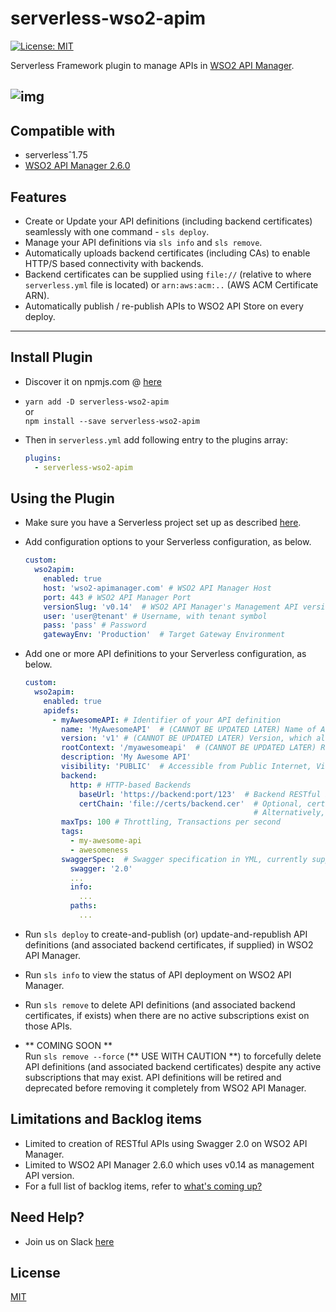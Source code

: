 serverless-wso2-apim
====================
[![License: MIT](https://img.shields.io/badge/License-MIT-yellow.svg)](https://opensource.org/licenses/MIT)

Serverless Framework plugin to manage APIs in [WSO2 API Manager](https://wso2.com/api-management/).

![img](./assets/serverless-wso2-apim.png)
---

## Compatible with
* serverlessˆ1.75
* [WSO2 API Manager 2.6.0](https://docs.wso2.com/display/AM260/)

## Features
* Create or Update your API definitions (including backend certificates) seamlessly with one command - `sls deploy`.  
* Manage your API definitions via `sls info` and `sls remove`.  
* Automatically uploads backend certificates (including CAs) to enable HTTP/S based connectivity with backends.
* Backend certificates can be supplied using `file://` (relative to where `serverless.yml` file is located) or `arn:aws:acm:..` (AWS ACM Certificate ARN).  
* Automatically publish / re-publish APIs to WSO2 API Store on every deploy.

---

## Install Plugin
* Discover it on npmjs.com @ [here](https://www.npmjs.com/package/serverless-wso2-apim)

* `yarn add -D serverless-wso2-apim`   
or   
`npm install --save serverless-wso2-apim`  

* Then in `serverless.yml` add following entry to the plugins array:
  ```yml
  plugins:
    - serverless-wso2-apim
  ```

## Using the Plugin

- Make sure you have a Serverless project set up as described [here](https://www.serverless.com/framework/docs/getting-started/).  

- Add configuration options to your Serverless configuration, as below.
  ```yml
  custom:
    wso2apim:
      enabled: true
      host: 'wso2-apimanager.com' # WSO2 API Manager Host
      port: 443 # WSO2 API Manager Port
      versionSlug: 'v0.14'  # WSO2 API Manager's Management API version
      user: 'user@tenant' # Username, with tenant symbol
      pass: 'pass' # Password
      gatewayEnv: 'Production'  # Target Gateway Environment
  ```

- Add one or more API definitions to your Serverless configuration, as below.

  ```yml
  custom:
    wso2apim:
      enabled: true
      apidefs:
        - myAwesomeAPI: # Identifier of your API definition
          name: 'MyAwesomeAPI'  # (CANNOT BE UPDATED LATER) Name of API that shows up in WSO2 API Console
          version: 'v1' # (CANNOT BE UPDATED LATER) Version, which also forms a part of the API URL ultimately 
          rootContext: '/myawesomeapi'  # (CANNOT BE UPDATED LATER) Runtime context of API which will be exposed by WSO2 API Gateway. Must be unique across the Gateway Environment.
          description: 'My Awesome API'
          visibility: 'PUBLIC'  # Accessible from Public Internet, Visible to everyone
          backend: 
            http: # HTTP-based Backends
              baseUrl: 'https://backend:port/123'  # Backend RESTful base URL
              certChain: 'file://certs/backend.cer'  # Optional, certificate chain in PEM (base64) format. 
                                                     # Alternatively, you can also supply AWS ACM Certificate ARN (e.g. arn:aws:acm:...) too.
          maxTps: 100 # Throttling, Transactions per second
          tags:
            - my-awesome-api
            - awesomeness
          swaggerSpec:  # Swagger specification in YML, currently supports 2.0
            swagger: '2.0'
            ...
            info:
              ...
            paths:
              ...
  ```

- Run `sls deploy` to create-and-publish (or) update-and-republish API definitions (and associated backend certificates, if supplied) in WSO2 API Manager.

- Run `sls info` to view the status of API deployment on WSO2 API Manager.

- Run `sls remove` to delete API definitions (and associated backend certificates, if exists) when there are no active subscriptions exist on those APIs.


- ** COMING SOON **   
Run `sls remove --force` (** USE WITH CAUTION **) to forcefully delete API definitions (and associated backend certificates) despite any active subscriptions that may exist. API definitions will be retired and deprecated before removing it completely from WSO2 API Manager.


## Limitations and Backlog items
* Limited to creation of RESTful APIs using Swagger 2.0 on WSO2 API Manager. 
* Limited to WSO2 API Manager 2.6.0 which uses v0.14 as management API version. 
* For a full list of backlog items, refer to [what's coming up?](https://github.com/ramgrandhi/serverless-wso2-apim/projects/1)

## Need Help?
* Join us on Slack [here](https://join.slack.com/t/serverless-wso2-apim/shared_invite/zt-gidayta8-3kEztQh8QzA2lO4fBGv3IA)

## License
[MIT](https://github.com/99xt/serverless-dynamodb-local/blob/v1/LICENSE)